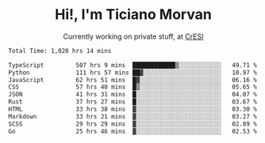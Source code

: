 <h1 align="center">Hi!, I'm Ticiano Morvan</h1>
<p align="center">Currently working on private stuff, at <a href="https://cresi.com.ar" target="_blank">CrESI</a></p>

<!--START_SECTION:waka-->

```txt
Total Time: 1,020 hrs 14 mins

TypeScript         507 hrs 9 mins  ████████████▒░░░░░░░░░░░░   49.71 %
Python             111 hrs 57 mins ██▓░░░░░░░░░░░░░░░░░░░░░░   10.97 %
JavaScript         62 hrs 51 mins  █▓░░░░░░░░░░░░░░░░░░░░░░░   06.16 %
CSS                57 hrs 40 mins  █▒░░░░░░░░░░░░░░░░░░░░░░░   05.65 %
JSON               41 hrs 31 mins  █░░░░░░░░░░░░░░░░░░░░░░░░   04.07 %
Rust               37 hrs 27 mins  █░░░░░░░░░░░░░░░░░░░░░░░░   03.67 %
HTML               33 hrs 38 mins  ▓░░░░░░░░░░░░░░░░░░░░░░░░   03.30 %
Markdown           33 hrs 21 mins  ▓░░░░░░░░░░░░░░░░░░░░░░░░   03.27 %
SCSS               29 hrs 29 mins  ▓░░░░░░░░░░░░░░░░░░░░░░░░   02.89 %
Go                 25 hrs 46 mins  ▓░░░░░░░░░░░░░░░░░░░░░░░░   02.53 %
```

<!--END_SECTION:waka-->
